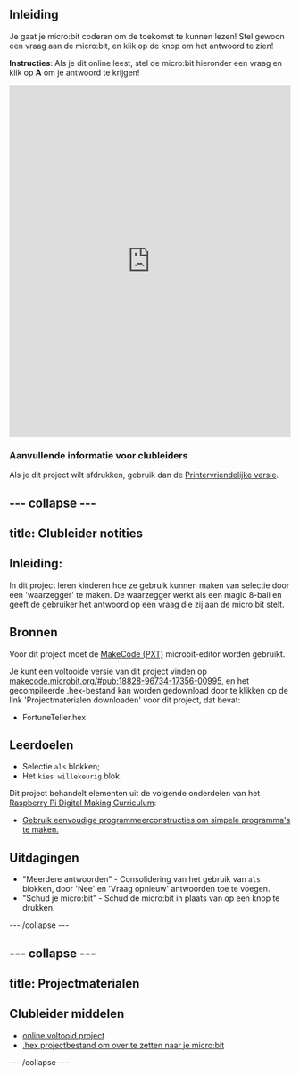 ## Inleiding

Je gaat je micro:bit coderen om de toekomst te kunnen lezen! Stel gewoon een vraag aan de micro:bit, en klik op de knop om het antwoord te zien!

**Instructies**: Als je dit online leest, stel de micro:bit hieronder een vraag en klik op **A** om je antwoord te krijgen!

<div style="position:relative;height:0;padding-bottom:125%;overflow:hidden;"><iframe style="position:absolute;top:0;left:0;width:100%;height:100%;" src="https://makecode.microbit.org/---run?id=_X8jUAqb9mdfj" allowfullscreen="allowfullscreen" sandbox="allow-popups allow-scripts allow-same-origin" frameborder="0"></iframe></div>

### Aanvullende informatie voor clubleiders

Als je dit project wilt afdrukken, gebruik dan de [Printervriendelijke versie](https://projects.raspberrypi.org/en/projects/fortune-teller/print).

## \--- collapse \---

## title: Clubleider notities

## Inleiding:

In dit project leren kinderen hoe ze gebruik kunnen maken van selectie door een 'waarzegger' te maken. De waarzegger werkt als een magic 8-ball en geeft de gebruiker het antwoord op een vraag die zij aan de micro:bit stelt.

## Bronnen

Voor dit project moet de [MakeCode (PXT)](http://jumpto.cc/pxt-new) microbit-editor worden gebruikt.

Je kunt een voltooide versie van dit project vinden op [makecode.microbit.org/#pub:18828-96734-17356-00995](https://makecode.microbit.org/#pub:18828-96734-17356-00995), en het gecompileerde .hex-bestand kan worden gedownload door te klikken op de link 'Projectmaterialen downloaden' voor dit project, dat bevat:

* FortuneTeller.hex

## Leerdoelen

* Selectie `als` blokken;
* Het `kies willekeurig` blok.

Dit project behandelt elementen uit de volgende onderdelen van het [Raspberry Pi Digital Making Curriculum](http://rpf.io/curriculum):

* [Gebruik eenvoudige programmeerconstructies om simpele programma's te maken.](https://www.raspberrypi.org/curriculum/programming/creator)

## Uitdagingen

* "Meerdere antwoorden" - Consolidering van het gebruik van `als` blokken, door 'Nee' en 'Vraag opnieuw' antwoorden toe te voegen.
* "Schud je micro:bit" - Schud de micro:bit in plaats van op een knop te drukken.

\--- /collapse \---

## \--- collapse \---

## title: Projectmaterialen

## Clubleider middelen

* [online voltooid project](https://makecode.microbit.org/#pub:18828-96734-17356-00995)
* [.hex projectbestand om over te zetten naar je micro:bit](resources/microbit-Fortune-Teller.hex)

\--- /collapse \---
